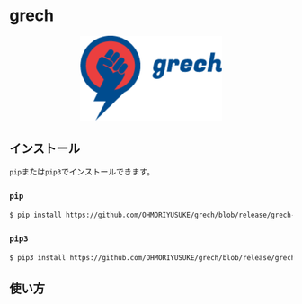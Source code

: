 # grech

<div align="center">
<img width="50%" src="./docs/images/grech_logo.png" alt="logo" title="logo">
</div>

## インストール

`pip`または`pip3`でインストールできます。

### `pip`

```sh
$ pip install https://github.com/OHMORIYUSUKE/grech/blob/release/grech-0.1.0-py3-none-any.whl?raw=true
```

### `pip3`

```sh
$ pip3 install https://github.com/OHMORIYUSUKE/grech/blob/release/grech-0.1.0-py3-none-any.whl?raw=true
```

## 使い方
